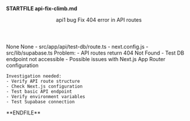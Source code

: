 **STARTFILE api-fix-climb.md**
<Climb>
  <header>
    <id>api1</id>
    <type>bug</type>
    <description>Fix 404 error in API routes</description>
  </header>
  <newDependencies>None</newDependencies>
  <prerequisitChanges>None</prerequisitChanges>
  <relevantFiles>
    - src/app/api/test-db/route.ts
    - next.config.js
    - src/lib/supabase.ts
  </relevantFiles>
  <everythingElse>
    Problem:
    - API routes return 404 Not Found
    - Test DB endpoint not accessible
    - Possible issues with Next.js App Router configuration

    Investigation needed:
    - Verify API route structure
    - Check Next.js configuration
    - Test basic API endpoint
    - Verify environment variables
    - Test Supabase connection
  </everythingElse>
</Climb>
**ENDFILE** 